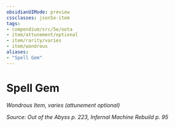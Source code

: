 ```yaml
---
obsidianUIMode: preview
cssclasses: json5e-item
tags:
- compendium/src/5e/oota
- item/attunement/optional
- item/rarity/varies
- item/wondrous
aliases: 
- "Spell Gem"
---
```

# Spell Gem
*Wondrous Item, varies (attunement optional)*  


*Source: Out of the Abyss p. 223, Infernal Machine Rebuild p. 95*